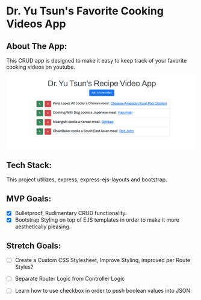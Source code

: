 # Dr. Yu Tsun's Favorite Cooking Videos App

## About The App:
This CRUD app is designed to make it easy to keep track of your favorite cooking videos on youtube.

![Index Page](./index_screen.png)


## Tech Stack:
This project utilizes, express, express-ejs-layouts and bootstrap.

## MVP Goals:
- [x] Bulletproof, Rudimentary CRUD functionality.
- [x] Bootstrap Styling on top of EJS templates in order to make it more aesthetically pleasing.

## Stretch Goals:
- [ ] Create a Custom CSS Stylesheet, Improve Styling, improved per Route Styles?
- [ ] Separate Router Logic from Controller Logic
- [ ] Learn how to use checkbox in order to push boolean values into JSON.

